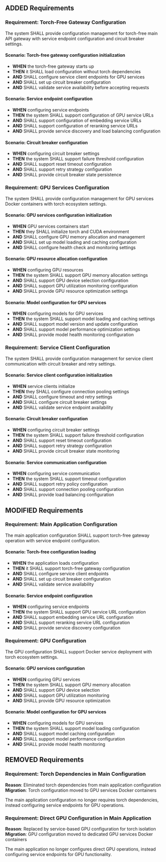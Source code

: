 ## ADDED Requirements

### Requirement: Torch-Free Gateway Configuration

The system SHALL provide configuration management for torch-free main API gateway with service endpoint configuration and circuit breaker settings.

#### Scenario: Torch-free gateway configuration initialization

- **WHEN** the torch-free gateway starts up
- **THEN** it SHALL load configuration without torch dependencies
- **AND** SHALL configure service client endpoints for GPU services
- **AND** SHALL set up circuit breaker configuration
- **AND** SHALL validate service availability before accepting requests

#### Scenario: Service endpoint configuration

- **WHEN** configuring service endpoints
- **THEN** the system SHALL support configuration of GPU service URLs
- **AND** SHALL support configuration of embedding service URLs
- **AND** SHALL support configuration of reranking service URLs
- **AND** SHALL provide service discovery and load balancing configuration

#### Scenario: Circuit breaker configuration

- **WHEN** configuring circuit breaker settings
- **THEN** the system SHALL support failure threshold configuration
- **AND** SHALL support reset timeout configuration
- **AND** SHALL support retry strategy configuration
- **AND** SHALL provide circuit breaker state persistence

### Requirement: GPU Services Configuration

The system SHALL provide configuration management for GPU services Docker containers with torch ecosystem settings.

#### Scenario: GPU services configuration initialization

- **WHEN** GPU services containers start
- **THEN** they SHALL initialize torch and CUDA environment
- **AND** SHALL configure GPU memory allocation and management
- **AND** SHALL set up model loading and caching configuration
- **AND** SHALL configure health check and monitoring settings

#### Scenario: GPU resource allocation configuration

- **WHEN** configuring GPU resources
- **THEN** the system SHALL support GPU memory allocation settings
- **AND** SHALL support GPU device selection configuration
- **AND** SHALL support GPU utilization monitoring configuration
- **AND** SHALL provide GPU resource optimization settings

#### Scenario: Model configuration for GPU services

- **WHEN** configuring models for GPU services
- **THEN** the system SHALL support model loading and caching settings
- **AND** SHALL support model version and update configuration
- **AND** SHALL support model performance optimization settings
- **AND** SHALL provide model health monitoring configuration

### Requirement: Service Client Configuration

The system SHALL provide configuration management for service client communication with circuit breaker and retry settings.

#### Scenario: Service client configuration initialization

- **WHEN** service clients initialize
- **THEN** they SHALL configure connection pooling settings
- **AND** SHALL configure timeout and retry settings
- **AND** SHALL configure circuit breaker settings
- **AND** SHALL validate service endpoint availability

#### Scenario: Circuit breaker configuration

- **WHEN** configuring circuit breaker settings
- **THEN** the system SHALL support failure threshold configuration
- **AND** SHALL support reset timeout configuration
- **AND** SHALL support retry strategy configuration
- **AND** SHALL provide circuit breaker state monitoring

#### Scenario: Service communication configuration

- **WHEN** configuring service communication
- **THEN** the system SHALL support timeout configuration
- **AND** SHALL support retry policy configuration
- **AND** SHALL support connection pooling configuration
- **AND** SHALL provide load balancing configuration

## MODIFIED Requirements

### Requirement: Main Application Configuration

The main application configuration SHALL support torch-free gateway operation with service endpoint configuration.

#### Scenario: Torch-free configuration loading

- **WHEN** the application loads configuration
- **THEN** it SHALL support torch-free gateway configuration
- **AND** SHALL configure service client endpoints
- **AND** SHALL set up circuit breaker configuration
- **AND** SHALL validate service availability

#### Scenario: Service endpoint configuration

- **WHEN** configuring service endpoints
- **THEN** the system SHALL support GPU service URL configuration
- **AND** SHALL support embedding service URL configuration
- **AND** SHALL support reranking service URL configuration
- **AND** SHALL provide service discovery configuration

### Requirement: GPU Configuration

The GPU configuration SHALL support Docker service deployment with torch ecosystem settings.

#### Scenario: GPU services configuration

- **WHEN** configuring GPU services
- **THEN** the system SHALL support GPU memory allocation
- **AND** SHALL support GPU device selection
- **AND** SHALL support GPU utilization monitoring
- **AND** SHALL provide GPU resource optimization

#### Scenario: Model configuration for GPU services

- **WHEN** configuring models for GPU services
- **THEN** the system SHALL support model loading configuration
- **AND** SHALL support model caching configuration
- **AND** SHALL support model performance configuration
- **AND** SHALL provide model health monitoring

## REMOVED Requirements

### Requirement: Torch Dependencies in Main Configuration

**Reason**: Eliminated torch dependencies from main application configuration
**Migration**: Torch configuration moved to GPU services Docker containers

The main application configuration no longer requires torch dependencies, instead configuring service endpoints for GPU operations.

### Requirement: Direct GPU Configuration in Main Application

**Reason**: Replaced by service-based GPU configuration for torch isolation
**Migration**: GPU configuration moved to dedicated GPU services Docker containers

The main application no longer configures direct GPU operations, instead configuring service endpoints for GPU functionality.
